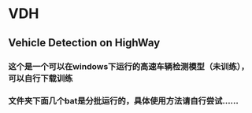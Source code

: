 # VDH
## Vehicle Detection on HighWay
### 这个是一个可以在windows下运行的高速车辆检测模型（未训练），可以自行下载训练
### 文件夹下面几个bat是分批运行的，具体使用方法请自行尝试……
